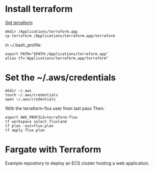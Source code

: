 # Install terraform
[Get terraform](https://releases.hashicorp.com/terraform/0.12.10/)
```
mkdir /Applications/terraform.app
cp terraform /Applications/terraform.app/terraform
```

in ~/.bash_profile:
```
export PATH="$PATH:/Applications/terraform.app"
alias tf='Applications/terraform.app/terraform"
```


# Set the ~/.aws/credentials

```
mkdir ~/.aws
touch ~/.aws/credentials
open ~/.aws/credentials
```


With the terraform-flux user from last pass
Then:
```
export AWS_PROFILE=terraform-flux
tf workspace select fluxland
tf plan -out=flux.plan
tf apply flux.plan
```

# Fargate with Terraform

Example repository to deploy an ECS cluster hosting a web application.

